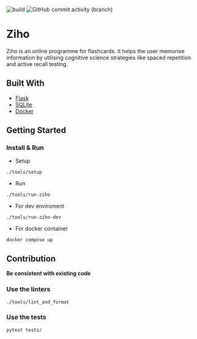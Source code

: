 ![build](https://img.shields.io/github/actions/workflow/status/shanukun/Ziho/ziho.yml)
![GitHub commit activity (branch)](https://img.shields.io/github/commit-activity/w/shanukun/Ziho/main)

# Ziho

Ziho is an online programme for flashcards. It helps the user memorise information by utilising cognitive science strategies like spaced repetition and active recall testing.


## Built With

- [Flask](https://flask.palletsprojects.com/en/3.0.x/)
- [SQLite](https://sqlite.org/)
- [Docker](https://www.docker.com/)

## Getting Started 


### Install & Run

- Setup
```
./tools/setup
```

- Run

```
./tools/run-ziho
```

- For dev enviroment 

```
./tools/run-ziho-dev
```

- For docker container

```
docker compose up
```

## Contribution

**Be consistent with existing code**

### Use the linters

```
./tools/lint_and_format
```

### Use the tests

```
pytest tests/
```
